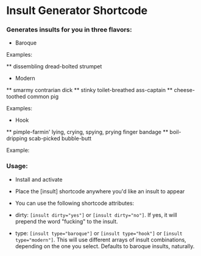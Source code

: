 Insult Generator Shortcode
==========================

### Generates insults for you in three flavors:

* Baroque

Examples:

** dissembling dread-bolted strumpet

* Modern

** smarmy contrarian dick
** stinky toilet-breathed ass-captain
** cheese-toothed common pig

Examples:

* Hook

** pimple-farmin' lying, crying, spying, prying finger bandage
** boil-dripping scab-picked bubble-butt

Example:

### Usage:

* Install and activate

* Place the [insult] shortcode anywhere you'd like an insult to appear

* You can use the following shortcode attributes:

* dirty: `[insult dirty="yes"]` or `[insult dirty="no"]`. If yes, it will prepend the word "fucking" to the insult.

*  type: `[insult type="baroque"]` or `[insult type="hook"]` or `[insult type="modern"]`. This will use different arrays of insult combinations, depending on the one you select. Defaults to baroque insults, naturally.
